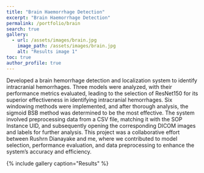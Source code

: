```yaml
---
title: "Brain Haemorrhage Detection"
excerpt: "Brain Haemorrhage Detection"
permalink: /portfolio/brain
search: true
gallery:
  - url: /assets/images/brain.jpg
    image_path: /assets/images/brain.jpg
    alt: "Results image 1"
toc: true
author_profile: true
---
```

Developed a brain hemorrhage detection and localization system to identify intracranial hemorrhages. Three models were analyzed, with their performance metrics evaluated, leading to the selection of ResNet150 for its superior effectiveness in identifying intracranial hemorrhages. Six windowing methods were implemented, and after thorough analysis, the sigmoid BSB method was determined to be the most effective. The system involved preprocessing data from a CSV file, matching it with the SOP Instance UID, and subsequently opening the corresponding DICOM images and labels for further analysis. This project was a collaborative effort between Rushrn Dianayake and me, where we contributed to model selection, performance evaluation, and data preprocessing to enhance the system’s accuracy and efficiency.

{% include gallery caption="Results" %}



